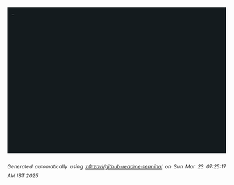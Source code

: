 <div align="justify">
<picture>
    <source media="(prefers-color-scheme: dark)" srcset="./output.gif">
    <source media="(prefers-color-scheme: light)" srcset="./output.gif">
    <img alt="GIFOS" src="output.gif">
</picture>

<sub><i>Generated automatically using [x0rzavi/github-readme-terminal](https://github.com/x0rzavi/github-readme-terminal) on Sun Mar 23 07:25:17 AM IST 2025</i></sub>

<!-- <details>
<summary>More details</summary>

</details> -->
</div>

<!-- Image deletion URL: NONE -->